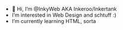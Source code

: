 - 👋 Hi, I’m @InkyWeb AKA Inkeroo/Inkertank
- I’m interested in Web Design and schtuff :)
- I’m currently learning HTML, sorta

<!---
InkyWeb/InkyWeb is a ✨ special ✨ repository because its `README.md` (this file) appears on your GitHub profile.
You can click the Preview link to take a look at your changes.
--->

